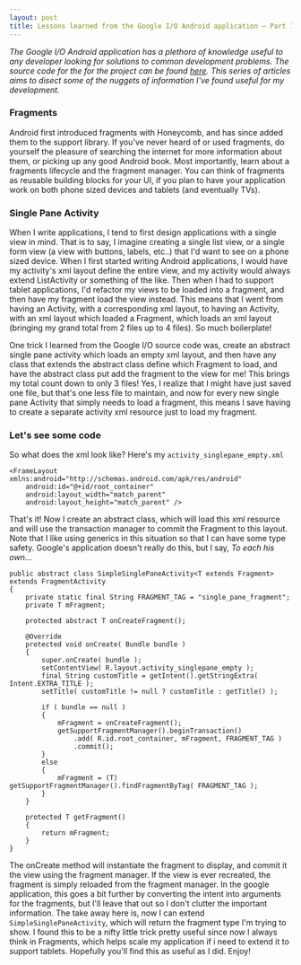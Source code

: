 ```yaml
---
layout: post
title: Lessons learned from the Google I/O Android application – Part 1
---
```

*The Google I/O Android application has a plethora of knowledge useful to any developer looking for solutions to common development problems. The source code for the for the project can be found [here](https://code.google.com/p/iosched/). This series of articles aims to disect some of the nuggets of information I've found useful for my development.*

### Fragments

Android first introduced fragments with Honeycomb, and has since added them to the support library. If you've never heard of or used fragments, do yourself the pleasure of searching the internet for more information about them, or picking up any good Android book. Most importantly, learn about a fragments lifecycle and the fragment manager. You can think of fragments as reusable building blocks for your UI, if you plan to have your application work on both phone sized devices and tablets (and eventually TVs).

### Single Pane Activity

When I write applications, I tend to first design applications with a single view in mind. That is to say, I imagine creating a single list view, or a single form view (a view with buttons, labels, etc..) that I'd want to see on a phone sized device. When I first started writing Android applications, I would have my activity's xml layout define the entire view, and my activity would always extend ListActivity or something of the like. Then when I had to support tablet applications, I'd refactor my views to be loaded into a fragment, and then have my fragment load the view instead. This means that I went from having an Activity, with a corresponding xml layout, to having an Activity, with an xml layout which loaded a Fragment, which loads an xml layout (bringing my grand total from 2 files up to 4 files). So much boilerplate!

One trick I learned from the Google I/O source code was, create an abstract single pane activity which loads an empty xml layout, and then have any class that extends the abstract class define which Fragment to load, and have the abstract class put add the fragment to the view for me! This brings my total count down to only 3 files! Yes, I realize that I might have just saved one file, but that's one less file to maintain, and now for every new single pane Activity that simply needs to load a fragment, this means I save having to create a separate activity xml resource just to load my fragment.

### Let's see some code

So what does the xml look like? Here's my `activity_singlepane_empty.xml`
```
<FrameLayout xmlns:android="http://schemas.android.com/apk/res/android"
    android:id="@+id/root_container"
	android:layout_width="match_parent"
	android:layout_height="match_parent" />
```

That's it! Now I create an abstract class, which will load this xml resource and will use the transaction manager to commit the Fragment to this layout. Note that I like using generics in this situation so that I can have some type safety. Google's application doesn't really do this, but I say, *To each his own..*.

```language_java
public abstract class SimpleSinglePaneActivity<T extends Fragment> extends FragmentActivity
{
	private static final String FRAGMENT_TAG = "single_pane_fragment";
	private T mFragment;

	protected abstract T onCreateFragment();

	@Override
	protected void onCreate( Bundle bundle )
	{
		super.onCreate( bundle );
		setContentView( R.layout.activity_singlepane_empty );
		final String customTitle = getIntent().getStringExtra( Intent.EXTRA_TITLE );
		setTitle( customTitle != null ? customTitle : getTitle() );
												        
		if ( bundle == null )
		{
			mFragment = onCreateFragment();
			getSupportFragmentManager().beginTransaction()
				.add( R.id.root_container, mFragment, FRAGMENT_TAG )
				.commit();
		}
		else
		{
			mFragment = (T) getSupportFragmentManager().findFragmentByTag( FRAGMENT_TAG );
		}
	}

	protected T getFragment()
	{
		return mFragment;
	}
}
```

The onCreate method will instantiate the fragment to display, and commit it the view using the fragment manager. If the view is ever recreated, the fragment is simply reloaded from the fragment manager. In the google application, this goes a bit further by converting the intent into arguments for the fragments, but I'll leave that out so I don't clutter the important information. The take away here is, now I can extend `SimpleSinglePaneActivity`, which will return the fragment type I'm trying to show. I found this to be a nifty little trick pretty useful since now I always think in Fragments, which helps scale my application if i need to extend it to support tablets. Hopefully you'll find this as useful as I did. Enjoy!
